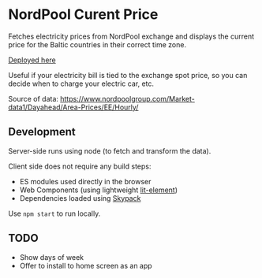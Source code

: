 # NordPool Curent Price

Fetches electricity prices from NordPool exchange and displays the current price for the Baltic countries in their correct time zone.

[Deployed here](https://nordpoolprice.codeborne.com/)

Useful if your electricity bill is tied to the exchange spot price, so you can decide when to charge your electric car, etc.

Source of data:
https://www.nordpoolgroup.com/Market-data1/Dayahead/Area-Prices/EE/Hourly/

## Development

Server-side runs using node (to fetch and transform the data).

Client side does not require any build steps:
* ES modules used directly in the browser
* Web Components (using lightweight [lit-element](https://www.skypack.dev/view/lit-element))
* Dependencies loaded using [Skypack](https://skypack.dev)

Use `npm start` to run locally.

## TODO

* Show days of week
* Offer to install to home screen as an app
